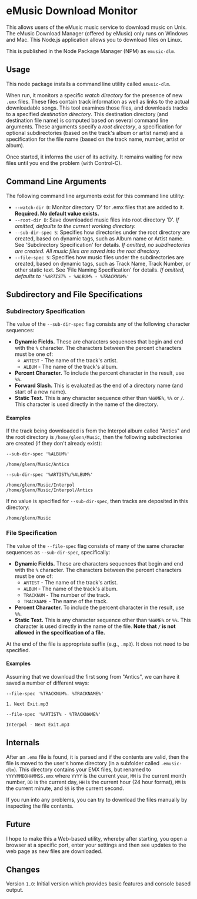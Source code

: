 # eMusic Download Monitor

This allows users of the eMusic music service to download music on Unix. The eMusic Download Manager (offered by eMusic) only runs on Windows and Mac. This Node.js application allows you to download files on Linux.

This is published in the Node Package Manager (NPM) as `emusic-dlm`.

## Usage

This node package installs a command line utility called `emusic-dlm`. 

When run, it monitors a specific _watch directory_ for the presence of new `.emx` files. These files contain track information as well as links to the actual downloadable songs. This tool examines those files, and downloads tracks to a specified _destination directory_. This destination directory (and destination file name) is computed based on several command line arguments. These arguments specify a _root directory_, a specification for optional subdirectories (based on the track's album or artist name) and a specification for the file name (based on the track name, number, artist or album).

Once started, it informs the user of its activity. It remains waiting for new files until you end the problem (with Control-C).

## Command Line Arguments

The following command line arguments exist for this command line utility:

* `--watch-dir D`: Monitor directory 'D' for .emx files that are added to it. __Required. No default value exists.__ 
* `--root-dir D`: Save downloaded music files into root directory 'D'. _If omitted, defaults to the current working directory._
* `--sub-dir-spec S`: Specifies how directories under the root directory are created, based on dynamic tags, such as Album name or Artist name. See 'Subdirectory Specification' for details. _If omitted, no subdirectories are created. All music files are saved into the root directory._
* `--file-spec S`: Specifies how music files under the subdirectories are created, based on dynamic tags, such as Track Name, Track Number, or other static text. See 'File Naming Specification' for details. _If omitted, defaults to `'%ARTIST% - %ALBUM% - %TRACKNUM%'`_

## Subdirectory and File Specifications

### Subdirectory Specification

The value of the `--sub-dir-spec` flag consists any of the following character sequences:

* __Dynamic Fields.__ These are characters sequences that begin and end with the `%` character. The characters between the percent characters must be one of:
  * `ARTIST` - The name of the track's artist.
  * `ALBUM` - The name of the track's album.
* __Percent Character.__ To include the percent character in the result, use `%%`.
* __Forward Slash.__ This is evaluated as the end of a directory name (and start of a new name).
* __Static Text.__ This is any character sequence other than `%NAME%`, `%%` or `/`. This character is used directly in the name of the directory.

#### Examples

If the track being downloaded is from the Interpol album called "Antics" and the root directory is `/home/glenn/Music`, then the following subdirectories are created (if they don't already exist):

`--sub-dir-spec '%ALBUM%'`

```
/home/glenn/Music/Antics
```

`--sub-dir-spec '%ARTIST%/%ALBUM%'`

```
/home/glenn/Music/Interpol
/home/glenn/Music/Interpol/Antics
```

If no value is specified for `--sub-dir-spec`, then tracks are deposited in this directory:

```
/home/glenn/Music
```

### File Specification

The value of the `--file-spec` flag consists of many of the same character sequences as `--sub-dir-spec`, specifically:

* __Dynamic Fields.__ These are characters sequences that begin and end with the `%` character. The characters between the percent characters must be one of:
  * `ARTIST` - The name of the track's artist.
  * `ALBUM` - The name of the track's album.
  * `TRACKNUM` - The number of the track.
  * `TRACKNAME` - The name of the track.
* __Percent Character.__ To include the percent character in the result, use `%%`.
* __Static Text.__ This is any character sequence other than `%NAME%` or `%%`. This character is used directly in the name of the file. __Note that `/` is not allowed in the specification of a file.__

At the end of the file is appropriate suffix (e.g., `.mp3`). It does not need to be specified.

#### Examples

Assuming that we download the first song from "Antics", we can have it saved a number of different ways:

`--file-spec '%TRACKNUM%. %TRACKNAME%'`

```
1. Next Exit.mp3
```

`--file-spec '%ARTIST% - %TRACKNAME%'`

```
Interpol - Next Exit.mp3
```

## Internals 

After an `.emx` file is found, it is parsed and if the contents are valid, then the file is moved to the user's home directory (in a subfolder called `.emusic-dlm`). This directory contains your EMX files, but renamed to `YYYYMMDDHHMMSS.emx` where `YYYY` is the current year, `MM` is the current month number, `DD` is the current day, `HH` is the current hour (24 hour format), `MM` is the current minute, and `SS` is the current second.

If you run into any problems, you can try to download the files manually by inspecting the file contents.

## Future

I hope to make this a Web-based utility, whereby after starting, you open a browser at a specific port, enter your settings and then see updates to the web page as new files are downloaded.

## Changes

Version `1.0`:  Initial version which provides basic features and console based output.
